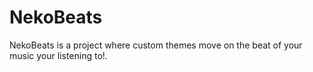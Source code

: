 # NekoBeats
NekoBeats is a project where custom themes move on the beat of your music your listening to!.
